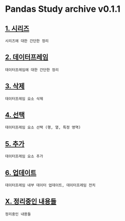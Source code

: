 # Pandas Study archive v0.1.1

## [1. 시리즈](ARCHIVE/Part1_Series.ipynb) <br>
    시리즈에 대한 간단한 정리

## [2. 데이터프레임](ARCHIVE/Part2_DataFrame.ipynb) <br>
    데이터프레임에 대한 간단한 정리

## [3. 삭제](ARCHIVE/Part3_Delete.ipynb) <br>
    데이터프레임 요소 삭제

## [4. 선택](ARCHIVE/Part4_Selection.ipynb) <br>
    데이터프레임 요소 선택 (행, 열, 특정 영역)

## [5. 추가](ARCHIVE/Part5_Append.ipynb) <br>
    데이터프레임 요소 추가

## [6. 업데이트](ARCHIVE/Part6_Update_Transpose.ipynb) <br>
    데이터프레임 내부 데이터 업데이트, 데이터프레임 전치

## [X. 정리중인 내용들](ARCHIVE/PartX_Archive.ipynb) <br>
    정리중인 내용들